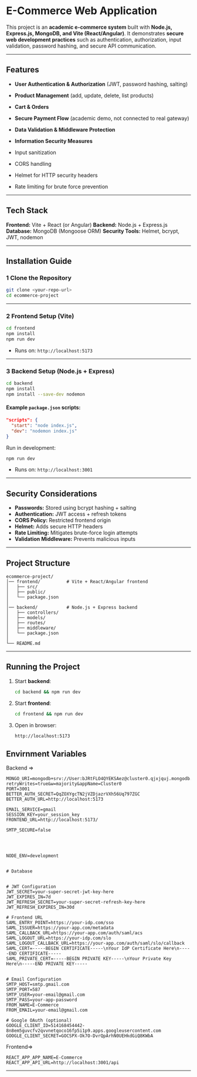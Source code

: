 
#  E-Commerce Web Application

This project is an **academic e-commerce system** built with **Node.js, Express.js, MongoDB, and Vite (React/Angular)**.
It demonstrates **secure web development practices** such as authentication, authorization, input validation, password hashing, and secure API communication.

---

##  Features

*  **User Authentication & Authorization** (JWT, password hashing, salting)
*  **Product Management** (add, update, delete, list products)
*  **Cart & Orders**
*  **Secure Payment Flow** (academic demo, not connected to real gateway)
*  **Data Validation & Middleware Protection**
*  **Information Security Measures**

  * Input sanitization
  * CORS handling
  * Helmet for HTTP security headers
  * Rate limiting for brute force prevention

---

##  Tech Stack

**Frontend:** Vite + React (or Angular)
**Backend:** Node.js + Express.js
**Database:** MongoDB (Mongoose ORM)
**Security Tools:** Helmet, bcrypt, JWT, nodemon

---

##  Installation Guide

### 1️ Clone the Repository

```bash
git clone <your-repo-url>
cd ecommerce-project
```

---

### 2️ Frontend Setup (Vite)

```bash
cd frontend
npm install
npm run dev
```

* Runs on: `http://localhost:5173`

---

### 3️ Backend Setup (Node.js + Express)

```bash
cd backend
npm install
npm install --save-dev nodemon
```

#### Example `package.json` scripts:

```json
"scripts": {
  "start": "node index.js",
  "dev": "nodemon index.js"
}
```

Run in development:

```bash
npm run dev
```

* Runs on: `http://localhost:3001`

---

##  Security Considerations

* **Passwords:** Stored using bcrypt hashing + salting
* **Authentication:** JWT access + refresh tokens
* **CORS Policy:** Restricted frontend origin
* **Helmet:** Adds secure HTTP headers
* **Rate Limiting:** Mitigates brute-force login attempts
* **Validation Middleware:** Prevents malicious inputs

---

##  Project Structure

```
ecommerce-project/
│── frontend/          # Vite + React/Angular frontend
│   ├── src/
│   ├── public/
│   └── package.json
│
│── backend/           # Node.js + Express backend
│   ├── controllers/
│   ├── models/
│   ├── routes/
│   ├── middleware/
│   └── package.json
│
└── README.md
```

---

##  Running the Project

1. Start **backend**:

   ```bash
   cd backend && npm run dev
   ```
2. Start **frontend**:

   ```bash
   cd frontend && npm run dev
   ```
3. Open in browser:

   ```
   http://localhost:5173
   ```


##  Envirnment Variables
Backend =>
```
MONGO_URI=mongodb+srv://User:bJRtFLO4QYEKSAez@cluster0.qjxjquj.mongodb.net/MernAcademic?retryWrites=true&w=majority&appName=Cluster0
PORT=3001
BETTER_AUTH_SECRET=QqZOXYgcTN2jVZDjazrVXh56Uq797ZGC
BETTER_AUTH_URL=http://localhost:5173

EMAIL_SERVICE=gmail
SESSION_KEY=your_session_key
FRONTEND_URL=http://localhost:5173/

SMTP_SECURE=false




NODE_ENV=development


# Database


# JWT Configuration
JWT_SECRET=your-super-secret-jwt-key-here
JWT_EXPIRES_IN=7d
JWT_REFRESH_SECRET=your-super-secret-refresh-key-here
JWT_REFRESH_EXPIRES_IN=30d

# Frontend URL
SAML_ENTRY_POINT=https://your-idp.com/sso
SAML_ISSUER=https://your-app.com/metadata
SAML_CALLBACK_URL=https://your-app.com/auth/saml/acs
SAML_LOGOUT_URL=https://your-idp.com/slo
SAML_LOGOUT_CALLBACK_URL=https://your-app.com/auth/saml/slo/callback
SAML_CERT=-----BEGIN CERTIFICATE-----\nYour IdP Certificate Here\n-----END CERTIFICATE-----
SAML_PRIVATE_CERT=-----BEGIN PRIVATE KEY-----\nYour Private Key Here\n-----END PRIVATE KEY-----


# Email Configuration
SMTP_HOST=smtp.gmail.com
SMTP_PORT=587
SMTP_USER=your-email@gmail.com
SMTP_PASS=your-app-password
FROM_NAME=E-Commerce
FROM_EMAIL=your-email@gmail.com

# Google OAuth (optional)
GOOGLE_CLIENT_ID=514168454442-8n8em5guvcfv2qvvnetqoco16fp5i1p9.apps.googleusercontent.com
GOOGLE_CLIENT_SECRET=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
```
Frontend=>
```
REACT_APP_APP_NAME=E-Commerce
REACT_APP_API_URL=http://localhost:3001/api
```
---



